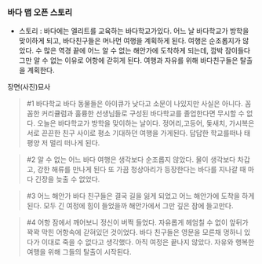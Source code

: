 ### 바다 맵 오픈 스토리

+ 스토리 : 바다에는 엘리트를 교육하는 바다학교가있다. 어느 날 바다학교가 방학을 맞이하게 되고,
바다친구들은 머나먼 여행을 계획하게 된다. 여행은 순조롭지가 않았다.
수 많은 역경 끝에 어느 알 수 없는 해안가에 도착하게 되는데, 깜박 잠이들다 그만
알 수 없는 이유로 어항에 갇히게 된다. 여행과 자유를 위해 바다친구들은 탈출을 계획한다.


장면(사진)묘사
>#1 바다학교
바다 동물들은 아이큐가 낮다고 소문이 나있지만 사실은 아니다.
꼼꼼한 커리큘럼과 훌륭한 선생님들로 구성된 바다학교를 졸업한다면 무시할 수 없다.
오늘은 바다학교가 방학을 맞이하는 날이다.
정어리,고등어, 돛새치, 가시복은 서로 끈끈한 친구 사이로 평소 기대하던 여행을 가게된다.
답답한 학교를떠나 태평양 저 멀리 떠나게 된다.

>#2 알 수 없는 어느 바다
여행은 생각보다 순조롭지 않았다. 물이 생각보다 차갑고, 강한 해류를 만나게 된다
또 가끔 청상아리가 등장한다는 바다를 지나갈 때 마다 긴장을 늦출 수 없었다.

>#3 어느 해안가
바다 친구들은 결국 길을 잃게 되었고 어느 해안가에 도착을 하게된다.
모두 긴 여정에 힘이 들었을까 해안가에서 그만 깊은 잠에 들고만다.

>#4 어항
잠에서 깨어보니 정신이 버쩍 들었다. 자유롭게 헤엄칠 수 없이 앞뒤가 꽉꽉 막힌 어항속에 갇혀있던 것이었다.
바다 친구들은 영문을 모른채 멍하니 있다가 이대로 죽을 수 없다고 생각했다. 
아직 여정은 끝나지 않았다. 자유와 행복한 여행을 위해 그들의 탈출이 시작된다.
